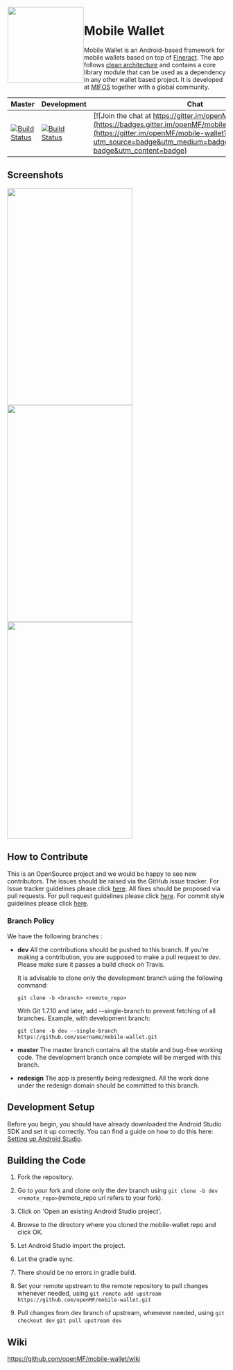 <img height='175' src="https://user-images.githubusercontent.com/37406965/51083189-d5dc3a80-173b-11e9-8ca0-28015e0893ac.png" align="left" hspace="1" vspace="1">

# Mobile Wallet

Mobile Wallet is an Android-based framework for mobile wallets based on top of <a href='https://github.com/openMF/mobile-wallet/wiki/Fineract-backend'>Fineract</a>. The app follows 
<a href='https://github.com/openMF/mobile-wallet/wiki/Architecture'>clean architecture</a> and contains a core library module
that can be used as a dependency in any other wallet based project. It is developed at <a href='https://mifos.org/'>MIFOS</a> together with a global community.


| Master | Development | Chat |
|------------|-----------------|-----------------|
| [![Build Status](https://travis-ci.com/openMF/mobile-wallet.svg?branch=master)](https://travis-ci.com/openMF/mobile-wallet) | [![Build Status](https://travis-ci.com/openMF/mobile-wallet.svg?branch=dev)](https://travis-ci.com/openMF/mobile-wallet) | [![Join the chat at https://gitter.im/openMF/mobile-wallet](https://badges.gitter.im/openMF/mobile-wallet.svg)](https://gitter.im/openMF/mobile-wallet?utm_source=badge&utm_medium=badge&utm_campaign=pr-badge&utm_content=badge) |

## Screenshots

<p>
  <img src="https://user-images.githubusercontent.com/37406965/51085243-86f2cd00-175c-11e9-9f5e-8a2324cfda4a.jpg" width="288" height="500" />
  <img src="https://user-images.githubusercontent.com/37406965/51085245-8823fa00-175c-11e9-949a-c5292037b970.jpg" width="288" height="500" /> 
  <img src="https://user-images.githubusercontent.com/37406965/51085246-89552700-175c-11e9-9a5b-5a85ecb5bfae.jpg" width="288" height="500" />
</p>

## How to Contribute

This is an OpenSource project and we would be happy to see new contributors. The issues should be raised via the GitHub issue tracker.
For Issue tracker guidelines please click <a href="https://github.com/openMF/mobile-wallet/blob/master/.github/CONTRIBUTING.md">here</a>. All fixes should be proposed via pull requests.
For pull request guidelines please click <a href="https://github.com/openMF/mobile-wallet/blob/master/.github/CONTRIBUTING.md">here</a>. For commit style guidelines please click <a href="https://github.com/openMF/mobile-wallet/wiki/Commit-style-guide">here</a>.

### Branch Policy

We have the following branches :

 * **dev**
     All the contributions should be pushed to this branch. If you're making a contribution,
     you are supposed to make a pull request to _dev_.
     Please make sure it passes a build check on Travis.

     It is advisable to clone only the development branch using the following command:

    `git clone -b <branch> <remote_repo>`
    
    With Git 1.7.10 and later, add --single-branch to prevent fetching of all branches. Example, with development branch:

    `git clone -b dev --single-branch https://github.com/username/mobile-wallet.git`

 * **master**
   The master branch contains all the stable and bug-free working code. The development branch once complete will be merged with this branch.
   
 * **redesign**
   The app is presently being redesigned. All the work done under the redesign domain should be committed to this branch.
   
## Development Setup

Before you begin, you should have already downloaded the Android Studio SDK and set it up correctly. You can find a guide on how to do this here: [Setting up Android Studio](http://developer.android.com/sdk/installing/index.html?pkg=studio).

## Building the Code

1. Fork the repository.

2. Go to your fork and clone only the dev branch using `git clone -b dev <remote_repo>`(remote_repo url refers to your fork).

3. Click on 'Open an existing Android Studio project'.

4. Browse to the directory where you cloned the mobile-wallet repo and click OK.

5. Let Android Studio import the project.

6. Let the gradle sync.

7. There should be no errors in gradle build.

8. Set your remote upstream to the remote repository to pull changes whenever needed, using
`git remote add upstream https://github.com/openMF/mobile-wallet.git` 

9. Pull changes from dev branch of upstream, whenever needed, using
`git checkout dev`
`git pull upstream dev`


## Wiki

https://github.com/openMF/mobile-wallet/wiki
